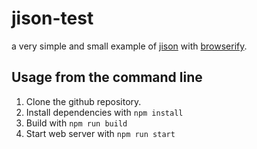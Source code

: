 # jison-test

a very simple and small example of [jison](https://github.com/zaach/jison) with [browserify](http://browserify.org/).

## Usage from the command line

1. Clone the github repository.
2. Install dependencies with `npm install`
3. Build with `npm run build`
4. Start web server with `npm run start`

